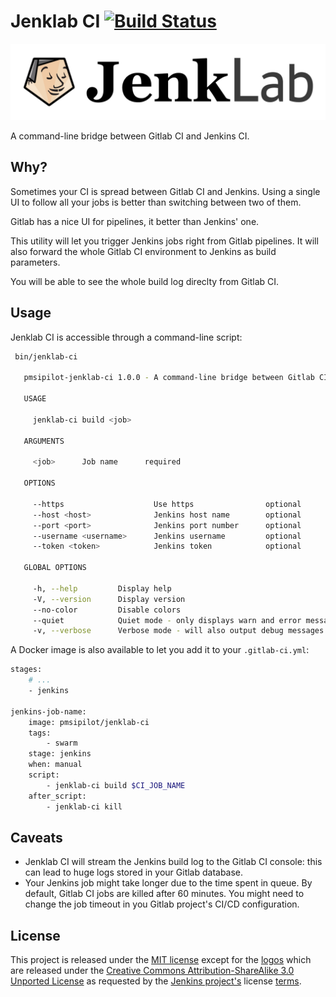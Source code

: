 # Jenklab CI [![Build Status](https://travis-ci.org/pmsipilot/jenklab-ci.svg?branch=master)](https://travis-ci.org/pmsipilot/jenklab-ci)

![Jenklab CI ](resources/jenklab-ci-horiz.png)

A command-line bridge between Gitlab CI and Jenkins CI.

## Why?

Sometimes your CI is spread between Gitlab CI and Jenkins. Using a single UI to follow all your jobs is better than 
switching between two of them.

Gitlab has a nice UI for pipelines, it better than Jenkins' one.

This utility will let you trigger Jenkins jobs right from Gitlab pipelines. It will also forward the whole Gitlab CI
environment to Jenkins as build parameters.

You will be able to see the whole build log direclty from Gitlab CI.

## Usage

Jenklab CI is accessible through a command-line script:

```sh
 bin/jenklab-ci 

   pmsipilot-jenklab-ci 1.0.0 - A command-line bridge between Gitlab CI and Jenkins CI
     
   USAGE

     jenklab-ci build <job>

   ARGUMENTS

     <job>      Job name      required      

   OPTIONS

     --https                    Use https                optional      default: false
     --host <host>              Jenkins host name        optional                    
     --port <port>              Jenkins port number      optional      default: null 
     --username <username>      Jenkins username         optional                    
     --token <token>            Jenkins token            optional                     

   GLOBAL OPTIONS

     -h, --help         Display help                                      
     -V, --version      Display version                                   
     --no-color         Disable colors                                    
     --quiet            Quiet mode - only displays warn and error messages
     -v, --verbose      Verbose mode - will also output debug messages
```

A Docker image is also available to let you add it to your `.gitlab-ci.yml`:

```sh
stages:
    # ...
    - jenkins
    
jenkins-job-name:
    image: pmsipilot/jenklab-ci
    tags:
        - swarm
    stage: jenkins
    when: manual
    script:
        - jenklab-ci build $CI_JOB_NAME
    after_script:
        - jenklab-ci kill
```

## Caveats

* Jenklab CI will stream the Jenkins build log to the Gitlab CI console: this can lead to huge logs stored in your 
Gitlab database.
* Your Jenkins job might take longer due to the time spent in queue. By default, Gitlab CI jobs are killed after 60 
minutes. You might need to change the job timeout in you Gitlab project's CI/CD configuration.

## License

This project is released under the [MIT license](LICENSE) except for the [logos](resources) which are released under 
the [Creative Commons Attribution-ShareAlike 3.0 Unported License](https://creativecommons.org/licenses/by-sa/3.0/) as
requested by the [Jenkins project's](https://jenkins.io/) license [terms](https://wiki.jenkins.io/display/JENKINS/Logo).